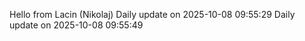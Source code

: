 ﻿Hello from Lacin (Nikolaj)
Daily update on 2025-10-08 09:55:29
Daily update on 2025-10-08 09:55:49

